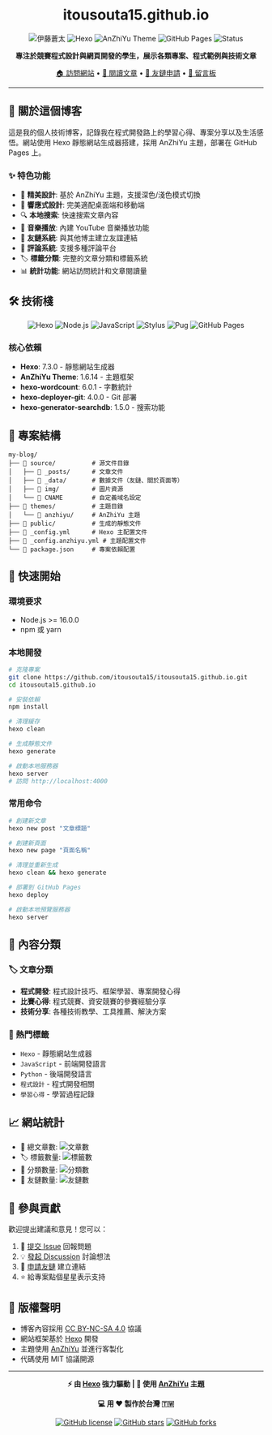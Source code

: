 ﻿
<div align="center">

# itousouta15.github.io

![伊藤蒼太](https://img.shields.io/badge/Author-伊藤蒼太-blue?style=for-the-badge)
![Hexo](https://img.shields.io/badge/Hexo-7.3.0-0e83cd?style=for-the-badge&logo=hexo)
![AnZhiYu Theme](https://img.shields.io/badge/Theme-AnZhiYu-ff69b4?style=for-the-badge)
![GitHub Pages](https://img.shields.io/badge/Deployed%20on-GitHub%20Pages-brightgreen?style=for-the-badge&logo=github)
![Status](https://img.shields.io/website?down_color=red&down_message=offline&style=for-the-badge&up_color=green&up_message=online&url=https%3A//itousouta15.tw)

**專注於競賽程式設計與網頁開發的學生，展示各類專案、程式範例與技術文章**

[🏠 訪問網站](https://itousouta15.tw) • [📖 閱讀文章](https://itousouta15.tw/archives/) • [👥 友鏈申請](https://itousouta15.tw/link/) • [💬 留言板](https://itousouta15.tw/comments/)

</div>

---

## 📝 關於這個博客

這是我的個人技術博客，記錄我在程式開發路上的學習心得、專案分享以及生活感悟。網站使用 Hexo 靜態網站生成器搭建，採用 AnZhiYu 主題，部署在 GitHub Pages 上。

### ✨ 特色功能

- 🎨 **精美設計**: 基於 AnZhiYu 主題，支援深色/淺色模式切換
- 📱 **響應式設計**: 完美適配桌面端和移動端
- 🔍 **本地搜索**: 快速搜索文章內容
- 🎵 **音樂播放**: 內建 YouTube 音樂播放功能
- 👥 **友鏈系統**: 與其他博主建立友誼連結
- 💬 **評論系統**: 支援多種評論平台
- 🏷️ **標籤分類**: 完整的文章分類和標籤系統
- 📊 **統計功能**: 網站訪問統計和文章閱讀量

## 🛠️ 技術棧

<div align="center">

![Hexo](https://img.shields.io/badge/Hexo-0e83cd?style=flat-square&logo=hexo&logoColor=white)
![Node.js](https://img.shields.io/badge/Node.js-339933?style=flat-square&logo=node.js&logoColor=white)
![JavaScript](https://img.shields.io/badge/JavaScript-F7DF1E?style=flat-square&logo=javascript&logoColor=black)
![Stylus](https://img.shields.io/badge/Stylus-333333?style=flat-square&logo=stylus&logoColor=white)
![Pug](https://img.shields.io/badge/Pug-A86454?style=flat-square&logo=pug&logoColor=white)
![GitHub Pages](https://img.shields.io/badge/GitHub%20Pages-222222?style=flat-square&logo=github&logoColor=white)

</div>

### 核心依賴

- **Hexo**: 7.3.0 - 靜態網站生成器
- **AnZhiYu Theme**: 1.6.14 - 主題框架
- **hexo-wordcount**: 6.0.1 - 字數統計
- **hexo-deployer-git**: 4.0.0 - Git 部署
- **hexo-generator-searchdb**: 1.5.0 - 搜索功能

## 📁 專案結構

```
my-blog/
├── 📁 source/          # 源文件目錄
│   ├── 📁 _posts/      # 文章文件
│   ├── 📁 _data/       # 數據文件（友鏈、關於頁面等）
│   ├── 📁 img/         # 圖片資源
│   └── 📄 CNAME        # 自定義域名設定
├── 📁 themes/          # 主題目錄
│   └── 📁 anzhiyu/     # AnZhiYu 主題
├── 📁 public/          # 生成的靜態文件
├── 📄 _config.yml      # Hexo 主配置文件
├── 📄 _config.anzhiyu.yml # 主題配置文件
└── 📄 package.json     # 專案依賴配置
```

## 🚀 快速開始

### 環境要求

- Node.js >= 16.0.0
- npm 或 yarn

### 本地開發

```bash
# 克隆專案
git clone https://github.com/itousouta15/itousouta15.github.io.git
cd itousouta15.github.io

# 安裝依賴
npm install

# 清理緩存
hexo clean

# 生成靜態文件
hexo generate

# 啟動本地服務器
hexo server
# 訪問 http://localhost:4000
```

### 常用命令

```bash
# 創建新文章
hexo new post "文章標題"

# 創建新頁面
hexo new page "頁面名稱"

# 清理並重新生成
hexo clean && hexo generate

# 部署到 GitHub Pages
hexo deploy

# 啟動本地預覽服務器
hexo server
```

## 📄 內容分類

### 🏷️ 文章分類

- **程式開發**: 程式設計技巧、框架學習、專案開發心得
- **比賽心得**: 程式競賽、資安競賽的參賽經驗分享
- **技術分享**: 各種技術教學、工具推薦、解決方案

### 🎯 熱門標籤

- `Hexo` - 靜態網站生成器
- `JavaScript` - 前端開發語言
- `Python` - 後端開發語言
- `程式設計` - 程式開發相關
- `學習心得` - 學習過程記錄

## 📈 網站統計

- 📝 總文章數: ![文章數](https://img.shields.io/badge/動態-查看網站-blue)
- 🏷️ 標籤數量: ![標籤數](https://img.shields.io/badge/動態-查看網站-green)
- 📂 分類數量: ![分類數](https://img.shields.io/badge/動態-查看網站-orange)
- 👥 友鏈數量: ![友鏈數](https://img.shields.io/badge/動態-查看網站-purple)

## 🤝 參與貢獻

歡迎提出建議和意見！您可以：

1. 🐛 [提交 Issue](https://github.com/itousouta15/itousouta15.github.io/issues) 回報問題
2. 💡 [發起 Discussion](https://github.com/itousouta15/itousouta15.github.io/discussions) 討論想法
3. 👥 [申請友鏈](https://itousouta15.tw/link/) 建立連結
4. ⭐ 給專案點個星星表示支持

## 📜 版權聲明

- 博客內容採用 [CC BY-NC-SA 4.0](https://creativecommons.org/licenses/by-nc-sa/4.0/) 協議
- 網站框架基於 [Hexo](https://hexo.io/) 開發
- 主題使用 [AnZhiYu](https://github.com/anzhiyu-c/hexo-theme-anzhiyu) 並進行客製化
- 代碼使用 MIT 協議開源


---

<div align="center">

**⚡ 由 [Hexo](https://hexo.io/) 強力驅動 | 🎨 使用 [AnZhiYu](https://github.com/anzhiyu-c/hexo-theme-anzhiyu) 主題**

**💻 用 ❤️ 製作於台灣 🇹🇼**

[![GitHub license](https://img.shields.io/github/license/itousouta15/itousouta15.github.io?style=flat-square)](https://github.com/itousouta15/itousouta15.github.io/blob/main/LICENSE)
[![GitHub stars](https://img.shields.io/github/stars/itousouta15/itousouta15.github.io?style=flat-square)](https://github.com/itousouta15/itousouta15.github.io/stargazers)
[![GitHub forks](https://img.shields.io/github/forks/itousouta15/itousouta15.github.io?style=flat-square)](https://github.com/itousouta15/itousouta15.github.io/network)



</div>
